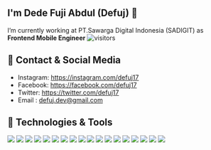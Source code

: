 ## I'm Dede Fuji Abdul (Defuj) 👋
I’m currently working at PT.Sawarga Digital Indonesia (SADIGIT) as **Frontend Mobile Engineer**
![visitors](https://visitor-badge.laobi.icu/badge?page_id=zhenye-na.zhenye-na)

## 🔭 Contact & Social Media 
- Instagram: https://instagram.com/defuj17
- Facebook: https://facebook.com/defuj17
- Twitter: https://twitter.com/defuj17
- Email : [defuj.dev@gmail.com](mailto:defuj.dev@gmail.com)

<!-- <p align="left">
<a href="https://github.com/defuj">
  <img height="180em" src="https://github-readme-stats-eight-theta.vercel.app/api/top-langs/?username=defuj&layout=compact&langs_count=8&theme=vue-dark&hide=html,css,blade,php"/>
</a>
</p> -->

## 🔧 Technologies & Tools
![](https://img.shields.io/badge/OS-mac-informational?style=flat&logo=apple&logoColor=white&color=6aa6f8)
![](https://img.shields.io/badge/OS-Linux-informational?style=flat&logo=linux&logoColor=white&color=6aa6f8)
![](https://img.shields.io/badge/OS-window-informational?style=flat&logo=windows&logoColor=white&color=6aa6f8)
![](https://img.shields.io/badge/Tools-Git-informational?style=flat&logo=git&logoColor=white&color=6aa6f8)
![](https://img.shields.io/badge/Tools-Postman-informational?style=flat&logo=postman&logoColor=white&color=6aa6f8)
![](https://img.shields.io/badge/Tools-Firebase-informational?style=flat&logo=firebase&logoColor=white&color=6aa6f8)
![](https://img.shields.io/badge/Tools-MySQL-informational?style=flat&logo=mysql&logoColor=white&color=6aa6f8)
![](https://img.shields.io/badge/Editor-VS_Code-informational?style=flat&logo=visual-studio-code&logoColor=white&color=6aa6f8)
![](https://img.shields.io/badge/Editor-android-studio?style=flat&logo=android-studio&logoColor=white&color=6aa6f8)
![](https://img.shields.io/badge/Code-Java-informational?style=flat&logo=java&logoColor=white&color=6aa6f8)
![](https://img.shields.io/badge/Code-JavaScript-informational?style=flat&logo=javascript&logoColor=white&color=6aa6f8)
![](https://img.shields.io/badge/Code-PHP-informational?style=flat&logo=php&logoColor=white&color=6aa6f8)
![](https://img.shields.io/badge/Code-Kotlin-informational?style=flat&logo=kotlin&logoColor=white&color=6aa6f8&label=Code)
![](https://img.shields.io/badge/Code-Dart-informational?style=flat&logo=dart&logoColor=white&color=6aa6f8&label=Code)
![](https://img.shields.io/badge/Code-Flutter-informational?style=flat&logo=flutter&logoColor=white&color=6aa6f8&label=Framework)
![](https://img.shields.io/badge/Code-React_JS-informational?style=flat&logo=react&logoColor=white&color=6aa6f8&label=Framework)
![](https://img.shields.io/badge/Code-bootstrap-informational?style=flat&logo=Bootstrap&logoColor=white&color=6aa6f8&label=Framework)
![](https://img.shields.io/badge/Code-React_Native-informational?style=flat&logo=react&logoColor=white&color=6aa6f8&label=Framework)
